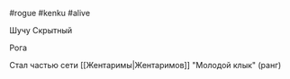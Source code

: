 #rogue #kenku #alive

Шучу Скрытный

Рога

Стал частью сети [[Жентаримы|Жентаримов]] "Молодой клык" (ранг)
